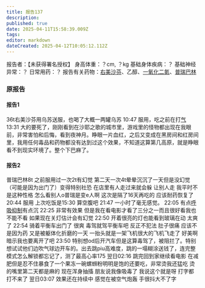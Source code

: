 ```yaml
---
title: 报告137
description: 
published: true
date: 2025-04-11T15:58:39.009Z
tags: 
editor: markdown
dateCreated: 2025-04-12T10:05:12.112Z
---
```


报告者：【未获得署名授权】
身高体重：？cm, ？kg
基础身体疾病：？
基础神经异常：？
日常用药：？
报告有关药物：[右美沙芬](/DXM/)、乙醇、[一氧化二氮](/%E5%85%83%E7%B4%A0%E5%91%A8%E6%9C%9F%E8%A1%A8/#%E4%B8%80%E6%B0%A7%E5%8C%96%E4%BA%8C%E6%B0%AE%EF%BC%88N2O%EF%BC%89-1)、[普瑞巴林](/PR80/)

### 原报告
#### 报告1
36t右美沙芬用乌苏送服，也喝了大概一两罐乌苏
10:47 服用，吃之前在打[气](/%E5%85%83%E7%B4%A0%E5%91%A8%E6%9C%9F%E8%A1%A8/#%E4%B8%80%E6%B0%A7%E5%8C%96%E4%BA%8C%E6%B0%AE%EF%BC%88N2O%EF%BC%89-1)
13:31 大的要死了，刚刚看到在沙耶之歌的城市里，游戏里的怪物都出现在我眼前，非常害怕和后悔，看到夜神月。睁眼一片血红，之后又变成在黑房间和红房间里，我用任何毒品和药物都没有达到过这个效果，不知道这算第几高原，就是睁眼看不到现实环境了。整个下巴麻了。

#### 报告2
普瑞巴林8t 之前服用过一次2t有幻觉 第二天一次4t晕晕沉沉了一天但是没幻觉（可能是因为出门了）变得特别社恐 在店里有人走过来就会躲 让别人走 我平时不是这种性格 怎么看别人o普瑞是变e人啊 这次是隔了16天再吃的 应该耐药恢复了
20:44 服用 上次吃饭是15:30 算空腹吧
21:47 一小时了毫无感觉。
22:05 有点[呼吸抑制](/%E5%91%BC%E5%90%B8%E6%8A%91%E5%88%B6/)有点沉
22:25 非常有效果 但是我在看电影才看了三分之一而且很好看我也不能不看 如果现在关灯估计会有幻觉 
22:50 开着很亮的灯也能看到玻璃在动 太爽了
22:54 骑着平衡车出门了 很爽 毒驾就驾平衡车吧 反正不犯法 肚子很痛 应该不是因为药 又是被躯体化折磨的一天 一抬头就是一架飞机很大的飞机飞走了 好美啊 暗示我也要离开了吧
23:50 特别想od后开汽车但是这算毒驾了，被阻拦了。特别想试试他们边吹气球边开车的。出去跳piu高难度，跳的一塌糊涂送钱了，连完整模式怎么解锁都忘记了，测了最高心率175
翌日02:16 跳完回到家继续看电影 在减肥但是忍不住暴食了一个果冻一碗螺蛳粉明明是饱的还要吃，非常烫我还猛吃 烫的嘴里第二天都是麻的 现在浑身抽搐 朋友说我像吸毒了 我说这个就是呀 打字都打不来了
翌日03:07 效果还在持续中 感觉在被空气炮轰 手很抖大不了字